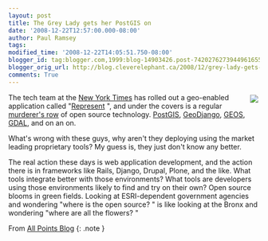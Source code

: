 ```yaml
---
layout: post
title: The Grey Lady gets her PostGIS on
date: '2008-12-22T12:57:00.000-08:00'
author: Paul Ramsey
tags: 
modified_time: '2008-12-22T14:05:51.750-08:00'
blogger_id: tag:blogger.com,1999:blog-14903426.post-7420276273944961655
blogger_orig_url: http://blog.cleverelephant.ca/2008/12/grey-lady-gets-her-postgis-on.html
comments: True
---
```


<img src="http://www.officesnapshots.com/wp-content/uploads/2007/10/nytimes_logo.gif" style="float:right;padding:3px;"/>

The tech team at the [New York Times](http://www.nytimes.com) has rolled out a geo-enabled application called  "[Represent](http://open.blogs.nytimes.com/2008/12/22/represent/) ", and under the covers is a regular [murderer's row](http://en.wikipedia.org/wiki/Murderers'_Row) of open source technology.  [PostGIS](http://postgis.net), [GeoDjango](http://geodjango.org), [GEOS](http://trac.osgeo.org/geos), [GDAL](http://www.gdal.org), and on an on.

What's wrong with these guys, why aren't they deploying using the market leading proprietary tools? My guess is, they just don't know any better. 

The real action these days is web application development, and the action there is in frameworks like Rails, Django, Drupal, Plone, and the like.  What tools integrate better with those environments?  What tools are developers using those environments likely to find and try on their own?  Open source blooms in green fields.  Looking at ESRI-dependent government agencies and wondering  "where is the open source? " is like looking at the Bronx and wondering  "where are all the flowers? "

From [All Points Blog](http://apb.directionsmag.com/archives/5187-NY-Times-Geo-App-Offers-Location-based-Political-News-for-New-Yorkers.html)
{: .note }
